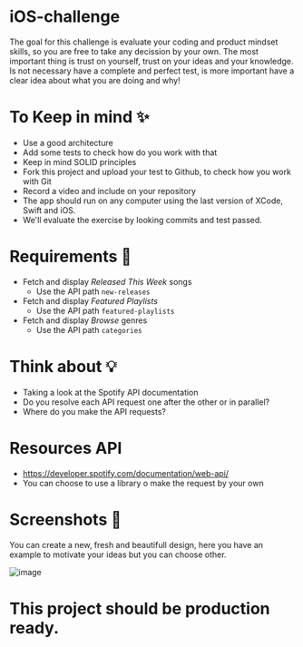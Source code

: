 # iOS-challenge

The goal for this challenge is evaluate your coding and product mindset skills, so you are free to take any decission by your own. The most important thing is trust on yourself, trust on your ideas and your knowledge.
Is not necessary have a complete and perfect test, is more important have a clear idea about what you are doing and why!

# To Keep in mind ✨
  - Use a good architecture 
  - Add some tests to check how do you work with that
  - Keep in mind SOLID principles
  - Fork this project and upload your test to Github, to check how you work with Git
  - Record a video and include on your repository
  - The app should run on any computer using the last version of XCode, Swift and iOS.
  - We'll evaluate the exercise by looking commits and test passed.

# Requirements 📖
- Fetch and display *Released This Week* songs
  - Use the API path `new-releases`
- Fetch and display *Featured Playlists*
  - Use the API path `featured-playlists`
- Fetch and display *Browse* genres
  - Use the API path `categories`

# Think about 💡
- Taking a look at the Spotify API documentation
- Do you resolve each API request one after the other or in parallel?
- Where do you make the API requests?

# Resources API
- https://developer.spotify.com/documentation/web-api/
- You can choose to use a library o make the request by your own

# Screenshots 🌄
You can create a new, fresh and beautifull design, here you have an example to motivate your ideas but you can choose other.

![image](https://user-images.githubusercontent.com/92920615/200666394-e8de65d0-63c8-445d-ac33-6caec8b25da3.png)

# This project should be production ready. 


